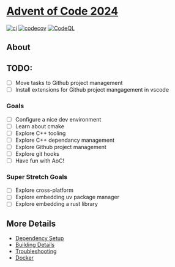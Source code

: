 # [Advent of Code 2024](https://adventofcode.com/2024/)

[![ci](https://github.com/qqii/advent-of-code-2024/actions/workflows/ci.yml/badge.svg)](https://github.com/qqii/advent-of-code-2024/actions/workflows/ci.yml)
[![codecov](https://codecov.io/gh/qqii/advent-of-code-2024/branch/main/graph/badge.svg)](https://codecov.io/gh/qqii/advent-of-code-2024)
[![CodeQL](https://github.com/qqii/advent-of-code-2024/actions/workflows/codeql-analysis.yml/badge.svg)](https://github.com/qqii/advent-of-code-2024/actions/workflows/codeql-analysis.yml)

## About

## TODO:

- [ ] Move tasks to Github project management
- [ ] Install extensions for Github project mangagement in vscode

### Goals

- [ ] Configure a nice dev environment
- [ ] Learn about cmake
- [ ] Explore C++ tooling
- [ ] Explore C++ dependancy management
- [ ] Explore Github project management
- [ ] Explore git hooks
- [ ] Have fun with AoC!

### Super Stretch Goals

- [ ] Explore cross-platform
- [ ] Explore embedding uv package manager
- [ ] Explore embedding a rust library

## More Details

 * [Dependency Setup](README_dependencies.md)
 * [Building Details](README_building.md)
 * [Troubleshooting](README_troubleshooting.md)
 * [Docker](README_docker.md)
